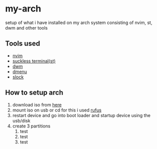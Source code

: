 # my-arch
setup of what i have installed on my arch system
consisting of nvim, st, dwm and other tools


## Tools used
  - [nvim](https://neovim.io/)
  - [suckless terminal(st)](https://st.suckless.org/)
  - [dwm](https://dwm.suckless.org/)
  - [dmenu](https://tools.suckless.org/dmenu/)
  - [slock](https://tools.suckless.org/slock/)
  
## How to setup arch

1. download iso from [here](https://archlinux.org/download/)
2. mount iso on usb or cd for this i used [rufus](https://rufus.ie)
3. restart device and go into boot loader and startup device using the usb/disk
4. create 3 partitions
    1. test
    2. test
    3. test
